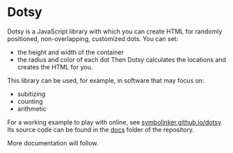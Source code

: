# Dotsy

Dotsy is a JavaScript library with which you can create HTML for randomly positioned, non-overlapping, customized dots. You can set:
- the height and width of the container
- the radius and color of each dot
Then Dotsy calculates the locations and creates the HTML for you.

This library can be used, for example, in software that may focus on:
- subitizing
- counting
- arithmetic

For a working example to play with online, see [symbolinker.github.io/dotsy](https://symbolinker.github.io/dotsy). Its source code can be found in the [docs](https://github.com/SymboLinker/dotsy/tree/main/docs) folder of the repository.

More documentation will follow.
